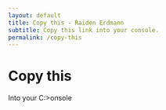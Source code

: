 ```yaml
---
layout: default
title: Copy this - Raiden Erdmann
subtitle: Copy this link into your console.
permalink: /copy-this
---
```

# Copy this
<div id='content'></div>
<p>Into your C:>onsole</p>
<div id='hash'></div>
<script>
  document.getElementById("hash").innerText = new URLSearchParams(window.location.search).get("hash");
</script>
